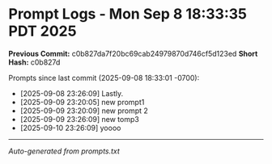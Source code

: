 # Prompt Logs - Mon Sep  8 18:33:35 PDT 2025
**Previous Commit:** c0b827da7f20bc69cab24979870d746cf5d123ed
**Short Hash:** c0b827d

Prompts since last commit (2025-09-08 18:33:01 -0700):

- [2025-09-08 23:26:09] Lastly.
- [2025-09-09 23:20:05] new prompt1
- [2025-09-09 23:20:09] new prompt 2
- [2025-09-09 23:26:09] new tomp3
- [2025-09-10 23:26:09] yoooo

---
*Auto-generated from prompts.txt*

